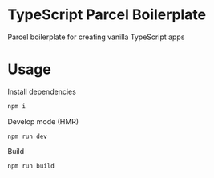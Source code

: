 # TypeScript Parcel Boilerplate

Parcel boilerplate for creating vanilla TypeScript apps

# Usage

Install dependencies

```sh
npm i
```

Develop mode (HMR)

```
npm run dev
```

Build

```
npm run build
```
